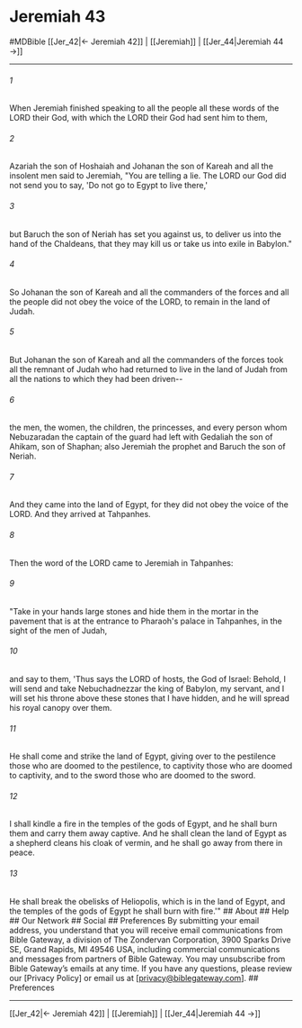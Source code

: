 # Jeremiah 43
#MDBible
[[Jer_42|← Jeremiah 42]] | [[Jeremiah]] | [[Jer_44|Jeremiah 44 →]]

***


###### 1 
When Jeremiah finished speaking to all the people all these words of the LORD their God, with which the LORD their God had sent him to them, 

###### 2 
Azariah the son of Hoshaiah and Johanan the son of Kareah and all the insolent men said to Jeremiah, "You are telling a lie. The LORD our God did not send you to say, 'Do not go to Egypt to live there,' 

###### 3 
but Baruch the son of Neriah has set you against us, to deliver us into the hand of the Chaldeans, that they may kill us or take us into exile in Babylon." 

###### 4 
So Johanan the son of Kareah and all the commanders of the forces and all the people did not obey the voice of the LORD, to remain in the land of Judah. 

###### 5 
But Johanan the son of Kareah and all the commanders of the forces took all the remnant of Judah who had returned to live in the land of Judah from all the nations to which they had been driven-- 

###### 6 
the men, the women, the children, the princesses, and every person whom Nebuzaradan the captain of the guard had left with Gedaliah the son of Ahikam, son of Shaphan; also Jeremiah the prophet and Baruch the son of Neriah. 

###### 7 
And they came into the land of Egypt, for they did not obey the voice of the LORD. And they arrived at Tahpanhes. 

###### 8 
Then the word of the LORD came to Jeremiah in Tahpanhes: 

###### 9 
"Take in your hands large stones and hide them in the mortar in the pavement that is at the entrance to Pharaoh's palace in Tahpanhes, in the sight of the men of Judah, 

###### 10 
and say to them, 'Thus says the LORD of hosts, the God of Israel: Behold, I will send and take Nebuchadnezzar the king of Babylon, my servant, and I will set his throne above these stones that I have hidden, and he will spread his royal canopy over them. 

###### 11 
He shall come and strike the land of Egypt, giving over to the pestilence those who are doomed to the pestilence, to captivity those who are doomed to captivity, and to the sword those who are doomed to the sword. 

###### 12 
I shall kindle a fire in the temples of the gods of Egypt, and he shall burn them and carry them away captive. And he shall clean the land of Egypt as a shepherd cleans his cloak of vermin, and he shall go away from there in peace. 

###### 13 
He shall break the obelisks of Heliopolis, which is in the land of Egypt, and the temples of the gods of Egypt he shall burn with fire.'" ## About ## Help ## Our Network ## Social ## Preferences By submitting your email address, you understand that you will receive email communications from Bible Gateway, a division of The Zondervan Corporation, 3900 Sparks Drive SE, Grand Rapids, MI 49546 USA, including commercial communications and messages from partners of Bible Gateway. You may unsubscribe from Bible Gateway&rsquo;s emails at any time. If you have any questions, please review our [Privacy Policy] or email us at [privacy@biblegateway.com]. ## Preferences

***

[[Jer_42|← Jeremiah 42]] | [[Jeremiah]] | [[Jer_44|Jeremiah 44 →]]
